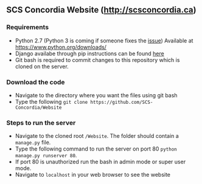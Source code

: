 ## SCS Concordia Website (http://scsconcordia.ca)
### Requirements
* Python 2.7 (Python 3 is coming if someone fixes the [issue](https://github.com/SCS-Concordia/Website/issues/5)) Available at https://www.python.org/downloads/
* Django availabe through pip instructions can be found [here](https://www.djangoproject.com/download/)
* Git bash is required to commit changes to this repository which is cloned on the server.

### Download the code
* Navigate to the directory where you want the files using git bash
* Type the following `git clone https://github.com/SCS-Concordia/Website`

### Steps to run the server
* Navigate to the cloned root `/Website`. The folder should contain a `manage.py` file.
* Type the following command to run the server on port 80 `python manage.py runserver 80`.
* If port 80 is unauthorized run the bash in admin mode or super user mode.
* Navigate to `localhost` in your web browser to see the website
